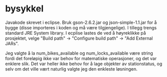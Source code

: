 # bysykkel
Javakode skrevet i eclipse.
Bruk gson-2.6.2.jar og json-simple-1.1.jar for å bygge (disse importeres i koden og må være tilgjengelige). I tillegg trengs standard JRE System library.
I ecplise lastes de ved å høyreklikke på prosjektet, velge 
"Build path" -> "Configure build path" -> "Add External JARs".

Jeg valgte å la num_bikes_available og num_locks_available være string fordi 
det foreløpig ikke var behov for matematiske operasjoner, og det var enklere slik.
Det var heller ikke behov for å lage objekter av stationstatus, og selv om det ville vært naturlig valgte jeg den enkleste løsningen.
